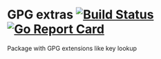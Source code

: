 # GPG extras [![Build Status](https://travis-ci.org/antontsv/gpg.svg?branch=master)](https://travis-ci.org/antontsv/gpg) [![Go Report Card](https://goreportcard.com/badge/github.com/antontsv/gpg)](https://goreportcard.com/report/github.com/antontsv/gpg)
Package with GPG extensions like key lookup 
